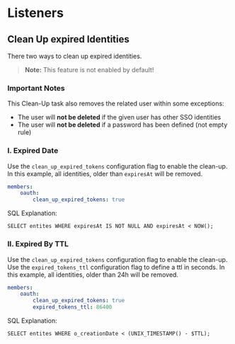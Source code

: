 # Listeners

## Clean Up expired Identities
There two ways to clean up expired identities. 

> **Note:** This feature is not enabled by default!

### Important Notes
This Clean-Up task also removes the related user within some exceptions:
- The user will **not be deleted** if the given user has other SSO identities 
- The user will **not be deleted** if a password has been defined (not empty rule)

### I. Expired Date
Use the `clean_up_expired_tokens` configuration flag to enable the clean-up.
In this example, all identities, older than `expiresAt` will be removed.


```yaml
members:
    oauth:
        clean_up_expired_tokens: true
```

SQL Explanation:

```mysql
SELECT entites WHERE expiresAt IS NOT NULL AND expiresAt < NOW();
```

### II. Expired By TTL
Use the `clean_up_expired_tokens` configuration flag to enable the clean-up. Use the `expired_tokens_ttl` configuration flag to define a ttl in seconds.
In this example, all identities, older than 24h will be removed.

```yaml
members:
    oauth:
        clean_up_expired_tokens: true
        expired_tokens_ttl: 86400
```

SQL Explanation:

```mysql
SELECT entites WHERE o_creationDate < (UNIX_TIMESTAMP() - $TTL);
```